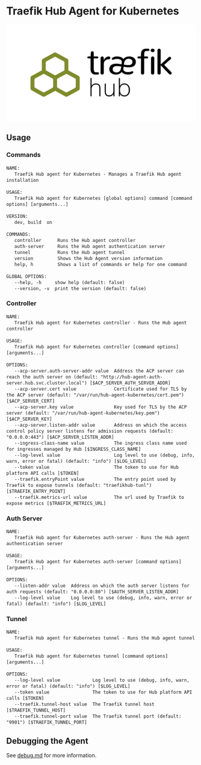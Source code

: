 # Traefik Hub Agent for Kubernetes

<p align="center">
    <picture>
      <source media="(prefers-color-scheme: dark)" srcset="./traefik-hub-horizontal-dark-mode@3x.png">
      <source media="(prefers-color-scheme: light)" srcset="./traefik-hub-horizontal-light-mode@3x.png">
      <img alt="Traefik Hub Logo" src="./traefik-hub-horizontal-light-mode@3x.png">
    </picture>
</p>

## Usage

### Commands

```
NAME:
   Traefik Hub agent for Kubernetes - Manages a Traefik Hub agent installation

USAGE:
   Traefik Hub agent for Kubernetes [global options] command [command options] [arguments...]

VERSION:
   dev, build  on 

COMMANDS:
   controller      Runs the Hub agent controller
   auth-server     Runs the Hub agent authentication server
   tunnel          Runs the Hub agent tunnel
   version         Shows the Hub Agent version information
   help, h         Shows a list of commands or help for one command

GLOBAL OPTIONS:
   --help, -h     show help (default: false)
   --version, -v  print the version (default: false)
```

### Controller

```
NAME:
   Traefik Hub agent for Kubernetes controller - Runs the Hub agent controller

USAGE:
   Traefik Hub agent for Kubernetes controller [command options] [arguments...]

OPTIONS:
   --acp-server.auth-server-addr value  Address the ACP server can reach the auth server on (default: "http://hub-agent-auth-server.hub.svc.cluster.local") [$ACP_SERVER_AUTH_SERVER_ADDR]
   --acp-server.cert value              Certificate used for TLS by the ACP server (default: "/var/run/hub-agent-kubernetes/cert.pem") [$ACP_SERVER_CERT]
   --acp-server.key value               Key used for TLS by the ACP server (default: "/var/run/hub-agent-kubernetes/key.pem") [$ACP_SERVER_KEY]
   --acp-server.listen-addr value       Address on which the access control policy server listens for admission requests (default: "0.0.0.0:443") [$ACP_SERVER_LISTEN_ADDR]
   --ingress-class-name value           The ingress class name used for ingresses managed by Hub [$INGRESS_CLASS_NAME]
   --log-level value                    Log level to use (debug, info, warn, error or fatal) (default: "info") [$LOG_LEVEL]
   --token value                        The token to use for Hub platform API calls [$TOKEN]
   --traefik.entryPoint value           The entry point used by Traefik to expose tunnels (default: "traefikhub-tunl") [$TRAEFIK_ENTRY_POINT]
   --traefik.metrics-url value          The url used by Traefik to expose metrics [$TRAEFIK_METRICS_URL]
```

### Auth Server

```
NAME:
   Traefik Hub agent for Kubernetes auth-server - Runs the Hub agent authentication server

USAGE:
   Traefik Hub agent for Kubernetes auth-server [command options] [arguments...]

OPTIONS:
   --listen-addr value  Address on which the auth server listens for auth requests (default: "0.0.0.0:80") [$AUTH_SERVER_LISTEN_ADDR]
   --log-level value    Log level to use (debug, info, warn, error or fatal) (default: "info") [$LOG_LEVEL]
```

### Tunnel

```
NAME:
   Traefik Hub agent for Kubernetes tunnel - Runs the Hub agent tunnel

USAGE:
   Traefik Hub agent for Kubernetes tunnel [command options] [arguments...]

OPTIONS:
   --log-level value            Log level to use (debug, info, warn, error or fatal) (default: "info") [$LOG_LEVEL]
   --token value                The token to use for Hub platform API calls [$TOKEN]
   --traefik.tunnel-host value  The Traefik tunnel host [$TRAEFIK_TUNNEL_HOST]
   --traefik.tunnel-port value  The Traefik tunnel port (default: "9901") [$TRAEFIK_TUNNEL_PORT]
```

## Debugging the Agent

See [debug.md](./scripts/debug.md) for more information.

